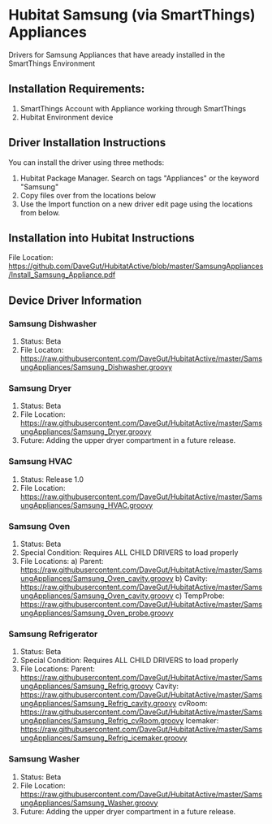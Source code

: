 # Hubitat Samsung (via SmartThings) Appliances
Drivers for Samsung Appliances that have aready installed in the SmartThings Environment

## Installation Requirements:
1.  SmartThings Account with Appliance working through SmartThings
2.  Hubitat Environment device

## Driver Installation Instructions
You can install the driver using three methods:
1.  Hubitat Package Manager.  Search on tags "Appliances" or the keyword "Samsung"
2.  Copy files over from the locations below
3.  Use the Import function on a new driver edit page using the locations from below.

## Installation into Hubitat Instructions
File Location:  https://github.com/DaveGut/HubitatActive/blob/master/SamsungAppliances/Install_Samsung_Appliance.pdf

## Device Driver Information
### Samsung Dishwasher
1.  Status: Beta
2.  File Locaton: https://raw.githubusercontent.com/DaveGut/HubitatActive/master/SamsungAppliances/Samsung_Dishwasher.groovy

### Samsung Dryer
1.  Status: Beta
2.  File Location: https://raw.githubusercontent.com/DaveGut/HubitatActive/master/SamsungAppliances/Samsung_Dryer.groovy
3.  Future: Adding the upper dryer compartment in a future release.

### Samsung HVAC
1.  Status: Release 1.0
2.  File Location: https://raw.githubusercontent.com/DaveGut/HubitatActive/master/SamsungAppliances/Samsung_HVAC.groovy

### Samsung Oven
1.  Status: Beta
2.  Special Condition: Requires ALL CHILD DRIVERS to load properly
3.  File Locations:
	a)	Parent: https://raw.githubusercontent.com/DaveGut/HubitatActive/master/SamsungAppliances/Samsung_Oven_cavity.groovy
	b)	Cavity: https://raw.githubusercontent.com/DaveGut/HubitatActive/master/SamsungAppliances/Samsung_Oven_cavity.groovy
	c)	TempProbe: https://raw.githubusercontent.com/DaveGut/HubitatActive/master/SamsungAppliances/Samsung_Oven_probe.groovy

### Samsung Refrigerator
1.	Status: Beta
2.	Special Condition: Requires ALL CHILD DRIVERS to load properly
3.	File Locations:
	Parent: https://raw.githubusercontent.com/DaveGut/HubitatActive/master/SamsungAppliances/Samsung_Refrig.groovy
	Cavity: https://raw.githubusercontent.com/DaveGut/HubitatActive/master/SamsungAppliances/Samsung_Refrig_cavity.groovy
	cvRoom: https://raw.githubusercontent.com/DaveGut/HubitatActive/master/SamsungAppliances/Samsung_Refrig_cvRoom.groovy
	Icemaker: https://raw.githubusercontent.com/DaveGut/HubitatActive/master/SamsungAppliances/Samsung_Refrig_icemaker.groovy

### Samsung Washer
1.	Status: Beta
2.	File Location: https://raw.githubusercontent.com/DaveGut/HubitatActive/master/SamsungAppliances/Samsung_Washer.groovy
3.	Future: Adding the upper dryer compartment in a future release.

